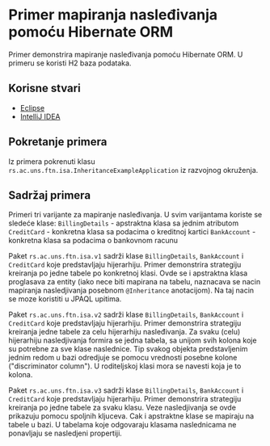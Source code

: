 # Primer mapiranja nasleđivanja pomoću Hibernate ORM

Primer demonstrira mapiranje nasleđivanja pomoću Hibernate ORM.
U primeru se koristi H2 baza podataka.

## Korisne stvari

* [Eclipse](https://www.eclipse.org)
* [IntelliJ IDEA](https://www.jetbrains.com/idea/)

## Pokretanje primera

Iz primera pokrenuti klasu `rs.ac.uns.ftn.isa.InheritanceExampleApplication` iz razvojnog okruženja.

## Sadržaj primera

Primeri tri varijante za mapiranje nasleđivanja. U svim varijantama koriste se sledeće klase:
`BillingDetails` - apstraktna klasa sa jednim atributom
`CreditCard`     - konkretna klasa sa podacima o kreditnoj kartici
`BankAccount`    - konkretna klasa sa podacima o bankovnom racunu

Paket `rs.ac.uns.ftn.isa.v1` sadrži klase `BillingDetails`, `BankAccount` i `CreditCard` koje predstavljaju hijerarhiju.
Primer demonstrira strategiju kreiranja po jedne tabele po konkretnoj klasi.
Ovde se i apstraktna klasa proglasava za entity (iako nece biti mapirana na tabelu, naznacava se nacin mapiranja nasledjivanja posebnom `@Inheritance` anotacijom).
Na taj nacin se moze koristiti u JPAQL upitima.

Paket `rs.ac.uns.ftn.isa.v2` sadrži klase `BillingDetails`, `BankAccount` i `CreditCard` koje predstavljaju hijerarhiju.
Primer demonstrira strategiju kreiranja jedne tabele za celu hijerarhiju nasleđivanja.
Za svaku (celu) hijerarhiju nasledjivanja formira se jedna tabela, sa unijom svih kolona koje su potrebne za sve klase naslednice.
Tip svakog objekta predstavljenim jednim redom u bazi odredjuje se pomocu vrednosti posebne kolone ("discriminator column").
U roditeljskoj klasi mora se navesti koja je to kolona.

Paket `rs.ac.uns.ftn.isa.v3` sadrži klase `BillingDetails`, `BankAccount` i `CreditCard` koje predstavljaju hijerarhiju.
Primer demonstrira strategiju kreiranja po jedne tabele za svaku klasu.
Veze nasledjivanja se ovde prikazuju pomocu spoljnih kljuceva. Cak i apstraktne klase se mapiraju na tabele u bazi.
U tabelama koje odgovaraju klasama naslednicama ne ponavljaju se nasledjeni propertiji.
